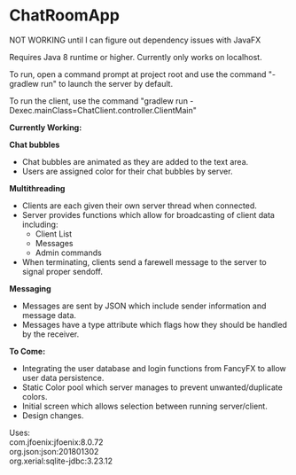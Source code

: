 # ChatRoomApp


NOT WORKING until I can figure out dependency issues with JavaFX


Requires Java 8 runtime or higher.
Currently only works on localhost.

To run, open a command prompt at project root and use the command "-gradlew run" to launch the server by default.

To run the client, use the command "gradlew run -Dexec.mainClass=ChatClient.controller.ClientMain"

<b>Currently Working:</b>

<b>Chat bubbles</b>
- Chat bubbles are animated as they are added to the text area.
- Users are assigned color for their chat bubbles by server.

<b>Multithreading</b>
- Clients are each given their own server thread when connected.
- Server provides functions which allow for broadcasting of client data including:
  - Client List
  - Messages
  - Admin commands
 - When terminating, clients send a farewell message to the server to signal proper sendoff.

<b>Messaging</b>
- Messages are sent by JSON which include sender information and message data.
- Messages have a type attribute which flags how they should be handled by the receiver.


<b>To Come:</b>
- Integrating the user database and login functions from FancyFX to allow user data persistence.
- Static Color pool which server manages to prevent unwanted/duplicate colors.
- Initial screen which allows selection between running server/client.
- Design changes.

Uses:
<br>
com.jfoenix:jfoenix:8.0.72<br>
org.json:json:201801302<br>
org.xerial:sqlite-jdbc:3.23.12

